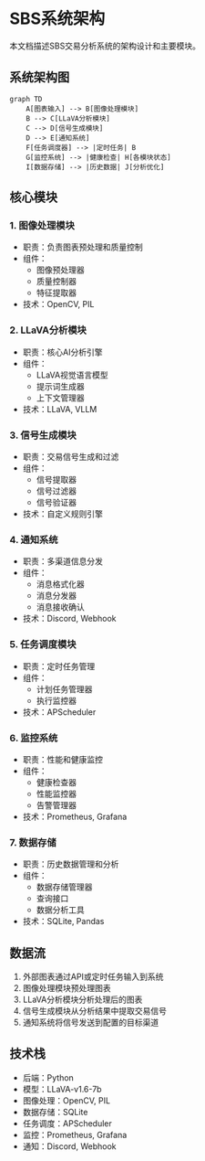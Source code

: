 # SBS系统架构

本文档描述SBS交易分析系统的架构设计和主要模块。

## 系统架构图

```mermaid
graph TD
    A[图表输入] --> B[图像处理模块]
    B --> C[LLaVA分析模块]
    C --> D[信号生成模块]
    D --> E[通知系统]
    F[任务调度器] --> |定时任务| B
    G[监控系统] --> |健康检查| H[各模块状态]
    I[数据存储] --> |历史数据| J[分析优化]
```

## 核心模块

### 1. 图像处理模块
- 职责：负责图表预处理和质量控制
- 组件：
  - 图像预处理器
  - 质量控制器
  - 特征提取器
- 技术：OpenCV, PIL

### 2. LLaVA分析模块
- 职责：核心AI分析引擎
- 组件：
  - LLaVA视觉语言模型
  - 提示词生成器
  - 上下文管理器
- 技术：LLaVA, VLLM

### 3. 信号生成模块
- 职责：交易信号生成和过滤
- 组件：
  - 信号提取器
  - 信号过滤器
  - 信号验证器
- 技术：自定义规则引擎

### 4. 通知系统
- 职责：多渠道信息分发
- 组件：
  - 消息格式化器
  - 消息分发器
  - 消息接收确认
- 技术：Discord, Webhook

### 5. 任务调度模块
- 职责：定时任务管理
- 组件：
  - 计划任务管理器
  - 执行监控器
- 技术：APScheduler

### 6. 监控系统
- 职责：性能和健康监控
- 组件：
  - 健康检查器
  - 性能监控器
  - 告警管理器
- 技术：Prometheus, Grafana

### 7. 数据存储
- 职责：历史数据管理和分析
- 组件：
  - 数据存储管理器
  - 查询接口
  - 数据分析工具
- 技术：SQLite, Pandas

## 数据流

1. 外部图表通过API或定时任务输入到系统
2. 图像处理模块预处理图表
3. LLaVA分析模块分析处理后的图表
4. 信号生成模块从分析结果中提取交易信号
5. 通知系统将信号发送到配置的目标渠道

## 技术栈

- 后端：Python
- 模型：LLaVA-v1.6-7b
- 图像处理：OpenCV, PIL
- 数据存储：SQLite
- 任务调度：APScheduler
- 监控：Prometheus, Grafana
- 通知：Discord, Webhook 